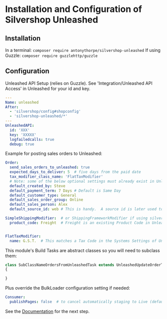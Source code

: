 # Installation and Configuration of Silvershop Unleashed
## Installation
In a terminal:
`composer require antonythorpe/silvershop-unleashed`
If using Guzzle:
`composer require guzzlehttp/guzzle`

## Configuration
Unleashed API Setup (relies on Guzzle).  See 'Integration/Unleashed API Access' in Unleashed for your id and key.
```yaml
---
Name: unleashed
After:
  - 'silvershop/config#shopconfig'
  - 'silvershop-unleashed/*'
---
UnleashedAPI:
  id: 'XXX'
  key: 'XXXXX'
  logfailedcalls: true
  debug: true
```

Example for posting sales orders to Unleashed:
```yaml
Order:
  send_sales_orders_to_unleashed: true
  expected_days_to_deliver: 5  # five days from the paid date
  tax_modifier_class_name: 'FlatTaxModifier'
  # Note: some of the below optional settings must already exist in Unleashed
  default_created_by: Steve
  default_payment_term: 7 Days # Default is Same Day
  default_customer_type: General
  default_sales_order_group: Online
  default_sales_person: Alex
  default_source_id: web # This is handy.  A source id is later used to limit calls when updating Order Status (see UnleashedUpdateOrderTask)

SimpleShippingModifier:  # or ShippingFrameworkModifier if using silvershop-shipping
  product_code: Freight  # Freight is an existing Product Code in Unleashed


FlatTaxModifier:
  name: G.S.T.  # This matches a Tax Code in the Systems Settings of Unleashed
```

This module's Build Tasks are abstract classes so you will need to subclass them:
```php
class SubClassNameOrdersFromUnleashedTask extends UnleashedUpdateOrderTask
{

}
```
Plus override the BulkLoader configuration setting if needed:
```yaml
Consumer:
  publishPages: false  # to cancel automatically staging to Live (default: true)
```

See the [Documentation](documentation.md) for the next step.
